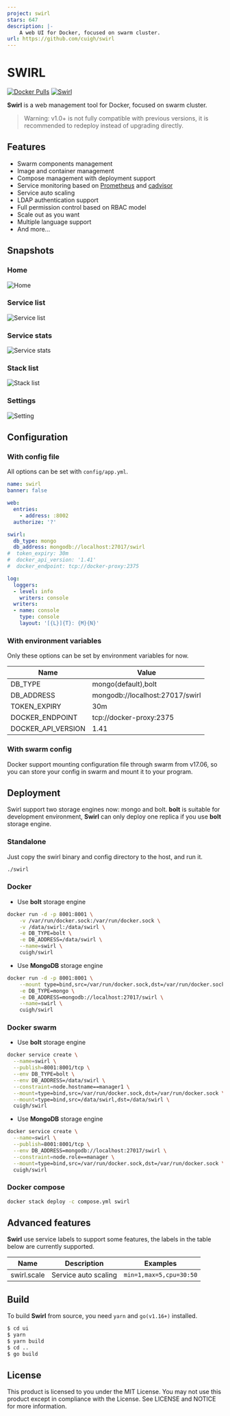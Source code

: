 ```yaml
---
project: swirl
stars: 647
description: |-
    A web UI for Docker, focused on swarm cluster.
url: https://github.com/cuigh/swirl
---
```


# SWIRL

[![Docker Pulls](https://img.shields.io/docker/pulls/cuigh/swirl.svg)](https://hub.docker.com/r/cuigh/swirl/)
[![Swirl](https://goreportcard.com/badge/cuigh/swirl)](https://goreportcard.com/report/cuigh/swirl)

**Swirl** is a web management tool for Docker, focused on swarm cluster.

> Warning: v1.0+ is not fully compatible with previous versions, it is recommended to redeploy instead of upgrading directly.

## Features

* Swarm components management
* Image and container management
* Compose management with deployment support
* Service monitoring based on [Prometheus](https://hub.docker.com/r/cuigh/prometheus/) and [cadvisor](https://github.com/google/cadvisor)
* Service auto scaling
* LDAP authentication support
* Full permission control based on RBAC model
* Scale out as you want
* Multiple language support
* And more...

## Snapshots

### Home

![Home](docs/images/home.png)

### Service list

![Service list](docs/images/services.png)

### Service stats

![Service stats](docs/images/service-stats.png)

### Stack list

![Stack list](docs/images/stacks.png)

### Settings

![Setting](docs/images/settings.png)

## Configuration

### With config file

All options can be set with `config/app.yml`.

```yaml
name: swirl
banner: false

web:
  entries:
    - address: :8002
  authorize: '?'

swirl:
  db_type: mongo
  db_address: mongodb://localhost:27017/swirl
#  token_expiry: 30m
#  docker_api_version: '1.41'
#  docker_endpoint: tcp://docker-proxy:2375

log:
  loggers:
  - level: info
    writers: console
  writers:
  - name: console
    type: console
    layout: '[{L}]{T}: {M}{N}'
```

### With environment variables

Only these options can be set by environment variables for now.

| Name               | Value                            |
|--------------------|----------------------------------|
| DB_TYPE            | mongo(default),bolt              |
| DB_ADDRESS         | mongodb://localhost:27017/swirl  |
| TOKEN_EXPIRY       | 30m                              |
| DOCKER_ENDPOINT    | tcp://docker-proxy:2375          |
| DOCKER_API_VERSION | 1.41                             |

### With swarm config

Docker support mounting configuration file through swarm from v17.06, so you can store your config in swarm and mount it to your program.

## Deployment

Swirl support two storage engines now: mongo and bolt. **bolt** is suitable for development environment, **Swirl** can only deploy one replica if you use **bolt** storage engine.

### Standalone

Just copy the swirl binary and config directory to the host, and run it.

```bash
./swirl
```

### Docker

* Use **bolt** storage engine

```bash
docker run -d -p 8001:8001 \
    -v /var/run/docker.sock:/var/run/docker.sock \
    -v /data/swirl:/data/swirl \
    -e DB_TYPE=bolt \
    -e DB_ADDRESS=/data/swirl \
    --name=swirl \
    cuigh/swirl
```

* Use **MongoDB** storage engine

```bash
docker run -d -p 8001:8001 \
    --mount type=bind,src=/var/run/docker.sock,dst=/var/run/docker.sock \
    -e DB_TYPE=mongo \
    -e DB_ADDRESS=mongodb://localhost:27017/swirl \
    --name=swirl \
    cuigh/swirl
```

### Docker swarm

* Use **bolt** storage engine

```bash
docker service create \
  --name=swirl \
  --publish=8001:8001/tcp \
  --env DB_TYPE=bolt \
  --env DB_ADDRESS=/data/swirl \
  --constraint=node.hostname==manager1 \
  --mount=type=bind,src=/var/run/docker.sock,dst=/var/run/docker.sock \
  --mount=type=bind,src=/data/swirl,dst=/data/swirl \
  cuigh/swirl
```

* Use **MongoDB** storage engine

```bash
docker service create \
  --name=swirl \
  --publish=8001:8001/tcp \
  --env DB_ADDRESS=mongodb://localhost:27017/swirl \
  --constraint=node.role==manager \
  --mount=type=bind,src=/var/run/docker.sock,dst=/var/run/docker.sock \
  cuigh/swirl
```

### Docker compose

```bash
docker stack deploy -c compose.yml swirl
```

## Advanced features

**Swirl** use service labels to support some features, the labels in the table below are currently supported.

| Name        | Description          | Examples                |
|-------------|----------------------|-------------------------|
| swirl.scale | Service auto scaling | `min=1,max=5,cpu=30:50` |

## Build

To build **Swirl** from source, you need `yarn` and `go(v1.16+)` installed.

```sh
$ cd ui 
$ yarn
$ yarn build
$ cd ..
$ go build
```

## License

This product is licensed to you under the MIT License. You may not use this product except in compliance with the License. See LICENSE and NOTICE for more information.
